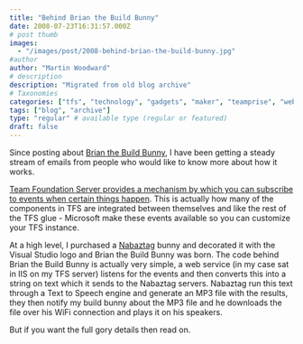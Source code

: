 ```yaml
---
title: "Behind Brian the Build Bunny"
date: 2008-07-23T16:31:57.000Z
# post thumb
images:
  - "/images/post/2008-behind-brian-the-build-bunny.jpg"
#author
author: "Martin Woodward"
# description
description: "Migrated from old blog archive"
# Taxonomies
categories: ["tfs", "technology", "gadgets", "maker", "teamprise", "web", "programming"]
tags: ["blog", "archive"]
type: "regular" # available type (regular or featured)
draft: false
---
```

[](http://www.youtube.com/watch?v=Is32fWJJA-I) Since posting about [Brian the Build Bunny](http://www.woodwardweb.com/gadgets/000434.html), I have been getting a steady stream of emails from people who would like to know more about how it works.  

[Team Foundation Server provides a mechanism by which you can subscribe to events when certain things happen](http://msdn.microsoft.com/en-us/magazine/cc507647.aspx).  This is actually how many of the components in TFS are integrated between themselves and like the rest of the TFS glue - Microsoft make these events available so you can customize your TFS instance.  

At a high level, I purchased a [Nabaztag](http://www.nabaztag.com/) bunny and decorated it with the Visual Studio logo and Brian the Build Bunny was born. The code behind Brian the Build Bunny is actually very simple, a web service (in my case sat in IIS on my TFS server) listens for the events and then converts this into a string on text which it sends to the Nabaztag servers.  Nabaztag run this text through a Text to Speech engine and generate an MP3 file with the results, they then notify my build bunny about the MP3 file and he downloads the file over his WiFi connection and plays it on his speakers.  

But if you want the full gory details then read on.